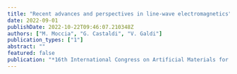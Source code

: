 ```yaml
---
title: "Recent advances and perspectives in line-wave electromagnetics"
date: 2022-09-01
publishDate: 2022-10-22T09:46:07.210348Z
authors: ["M. Moccia", "G. Castaldi", "V. Galdi"]
publication_types: ["1"]
abstract: ""
featured: false
publication: "*16th International Congress on Artificial Materials for Novel Wave Phenomena (METAMATERIALS)*"
---
```


